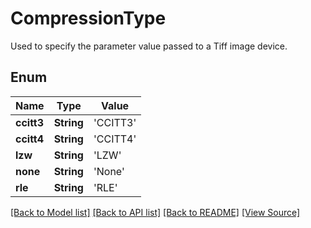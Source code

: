 # CompressionType
Used to specify the parameter value passed to a Tiff image device.

## Enum
Name | Type | Value
------------ | ------------- | -------------
**ccitt3** | **String** | 'CCITT3'
**ccitt4** | **String** | 'CCITT4'
**lzw** | **String** | 'LZW'
**none** | **String** | 'None'
**rle** | **String** | 'RLE'

[[Back to Model list]](../README.md#documentation-for-models) [[Back to API list]](../README.md#documentation-for-api-endpoints) [[Back to README]](../README.md) [[View Source]](../AsposePdfCloud/Models/CompressionType.swift)

